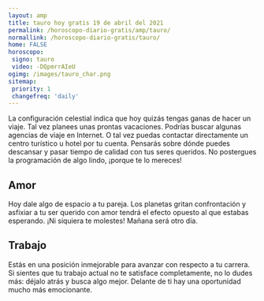 ```yaml
---
layout: amp
title: tauro hoy gratis 19 de abril del 2021 
permalink: /horoscopo-diario-gratis/amp/tauro/
normallink: /horoscopo-diario-gratis/tauro/
home: FALSE
horoscopo:
 signo: tauro
 video: -DQpmrrAIeU
ogimg: /images/tauro_char.png
sitemap:
 priority: 1
 changefreq: 'daily'
---
```



La configuración celestial indica que hoy quizás tengas ganas de hacer un viaje. Tal vez planees unas prontas vacaciones. Podrías buscar algunas agencias de viaje en Internet. O tal vez puedas contactar directamente un centro turístico u hotel por tu cuenta. Pensarás sobre dónde puedes descansar y pasar tiempo de calidad con tus seres queridos. No postergues la programación de algo lindo, ¡porque te lo mereces!

## Amor

Hoy dale algo de espacio a tu pareja. Los planetas gritan confrontación y asfixiar a tu ser querido con amor tendrá el efecto opuesto al que estabas esperando. ¡Ni siquiera te molestes! Mañana será otro día.

## Trabajo

Estás en una posición inmejorable para avanzar con respecto a tu carrera. Si sientes que tu trabajo actual no te satisface completamente, no lo dudes más: déjalo atrás y busca algo mejor. Delante de ti hay una oportunidad mucho más emocionante.